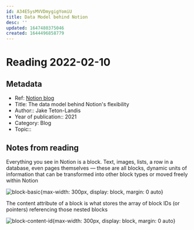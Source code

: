 ```yaml
---
id: A34E5ysMVVDmygigYomiU
title: Data Model behind Notion
desc: ''
updated: 1647480375046
created: 1644496858779
---
```

# Reading 2022-02-10

## Metadata

- Ref: [Notion blog](https://www.notion.so/blog/data-model-behind-notion)
- Title: The data model behind Notion's flexibility
- Author:: Jake Teton-Landis
- Year of publication:: 2021
- Category: Blog
- Topic:: 

## Notes from reading

Everything you see in Notion is a block. Text, images, lists, a row in a database, even pages themselves — these are all blocks, dynamic units of information that can be transformed into other block types or moved freely within Notion

![block-basic](https://www.notion.so/cdn-cgi/image/format=auto,width=1920,quality=100/https://images.ctfassets.net/spoqsaf9291f/7aiA3EDv0NUB4D6UokLVTU/4d743d0ba925de44ef85684346889643/blocks-2.png){max-width: 300px, display: block, margin: 0 auto}

The content attribute of a block is what stores the array of block IDs (or pointers) referencing those nested blocks

![block-content-id](https://www.notion.so/cdn-cgi/image/format=auto,width=1920,quality=100/https://images.ctfassets.net/spoqsaf9291f/3q05C3cpoP2BwkZ0i4j9lO/25c6a5c9d591b1a6b61349272394b11b/blocks-3.png){max-width: 300px, display: block, margin: 0 auto}